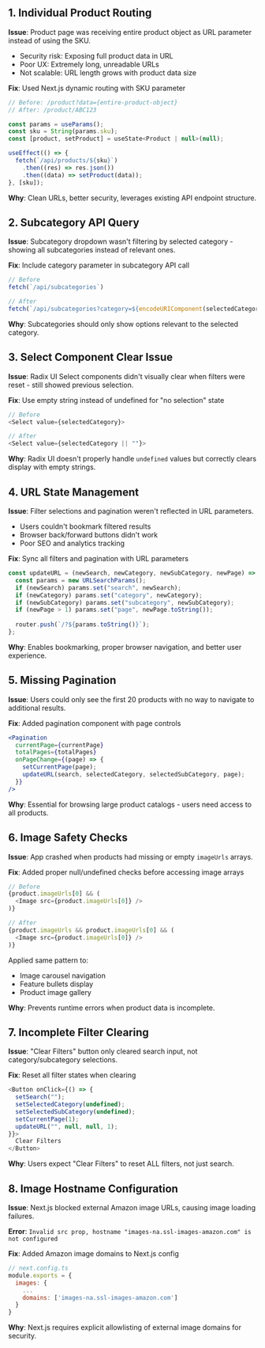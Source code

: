 ## 1. Individual Product Routing

**Issue**: Product page was receiving entire product object as URL parameter instead of using the SKU.
- Security risk: Exposing full product data in URL
- Poor UX: Extremely long, unreadable URLs
- Not scalable: URL length grows with product data size

**Fix**: Used Next.js dynamic routing with SKU parameter
```js
// Before: /product?data={entire-product-object}
// After: /product/ABC123

const params = useParams();
const sku = String(params.sku);
const [product, setProduct] = useState<Product | null>(null);

useEffect(() => {
  fetch(`/api/products/${sku}`)
    .then((res) => res.json())
    .then((data) => setProduct(data));
}, [sku]);
```

**Why**: Clean URLs, better security, leverages existing API endpoint structure.

## 2. Subcategory API Query

**Issue**: Subcategory dropdown wasn't filtering by selected category - showing all subcategories instead of relevant ones.

**Fix**: Include category parameter in subcategory API call
```js
// Before
fetch(`/api/subcategories`)

// After  
fetch(`/api/subcategories?category=${encodeURIComponent(selectedCategory)}`)
```

**Why**: Subcategories should only show options relevant to the selected category.
## 3. Select Component Clear Issue

**Issue**: Radix UI Select components didn't visually clear when filters were reset - still showed previous selection.

**Fix**: Use empty string instead of undefined for "no selection" state
```js
// Before
<Select value={selectedCategory}>

// After
<Select value={selectedCategory || ""}>
```

**Why**: Radix UI doesn't properly handle `undefined` values but correctly clears display with empty strings.


## 4. URL State Management

**Issue**: Filter selections and pagination weren't reflected in URL parameters.
- Users couldn't bookmark filtered results
- Browser back/forward buttons didn't work
- Poor SEO and analytics tracking

**Fix**: Sync all filters and pagination with URL parameters
```js
const updateURL = (newSearch, newCategory, newSubCategory, newPage) => {
  const params = new URLSearchParams();
  if (newSearch) params.set("search", newSearch);
  if (newCategory) params.set("category", newCategory);
  if (newSubCategory) params.set("subcategory", newSubCategory);
  if (newPage > 1) params.set("page", newPage.toString());
  
  router.push(`/?${params.toString()}`);
};
```

**Why**: Enables bookmarking, proper browser navigation, and better user experience.

## 5. Missing Pagination

**Issue**: Users could only see the first 20 products with no way to navigate to additional results.

**Fix**: Added pagination component with page controls
```jsx
<Pagination
  currentPage={currentPage}
  totalPages={totalPages}
  onPageChange={(page) => {
    setCurrentPage(page);
    updateURL(search, selectedCategory, selectedSubCategory, page);
  }}
/>
```

**Why**: Essential for browsing large product catalogs - users need access to all products.

## 6. Image Safety Checks

**Issue**: App crashed when products had missing or empty `imageUrls` arrays.

**Fix**: Added proper null/undefined checks before accessing image arrays
```js
// Before
{product.imageUrls[0] && (
  <Image src={product.imageUrls[0]} />
)}

// After
{product.imageUrls && product.imageUrls[0] && (
  <Image src={product.imageUrls[0]} />
)}
```

Applied same pattern to:
- Image carousel navigation
- Feature bullets display
- Product image gallery

**Why**: Prevents runtime errors when product data is incomplete.

## 7. Incomplete Filter Clearing

**Issue**: "Clear Filters" button only cleared search input, not category/subcategory selections.

**Fix**: Reset all filter states when clearing
```js
<Button onClick={() => {
  setSearch("");
  setSelectedCategory(undefined);
  setSelectedSubCategory(undefined);
  setCurrentPage(1);
  updateURL("", null, null, 1);
}}>
  Clear Filters
</Button>
```

**Why**: Users expect "Clear Filters" to reset ALL filters, not just search.

## 8. Image Hostname Configuration

**Issue**: Next.js blocked external Amazon image URLs, causing image loading failures.

**Error**: `Invalid src prop, hostname "images-na.ssl-images-amazon.com" is not configured`

**Fix**: Added Amazon image domains to Next.js config
```js
// next.config.ts
module.exports = {
  images: {
    ...
    domains: ['images-na.ssl-images-amazon.com']
  }
}
```

**Why**: Next.js requires explicit allowlisting of external image domains for security.